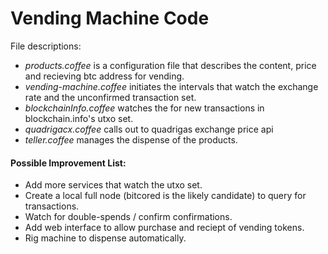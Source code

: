 # Vending Machine Code

File descriptions:
- *products.coffee* is a configuration file that describes the content, price and recieving btc address for vending.
- *vending-machine.coffee* initiates the intervals that watch the exchange rate and the unconfirmed transaction set.
- *blockchainInfo.coffee* watches the for new transactions in blockchain.info's utxo set.
- *quadrigacx.coffee* calls out to quadrigas exchange price api
- *teller.coffee* manages the dispense of the products.


#### Possible Improvement List:
- Add more services that watch the utxo set.
- Create a local full node (bitcored is the likely candidate) to query for transactions.
- Watch for double-spends / confirm confirmations.
- Add web interface to allow purchase and reciept of vending tokens.
- Rig machine to dispense automatically. 
